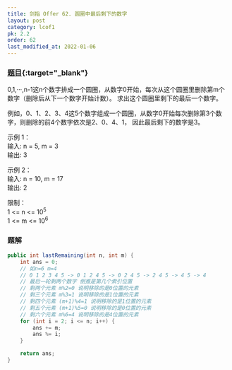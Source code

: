 ```yaml
---
title: 剑指 Offer 62. 圆圈中最后剩下的数字
layout: post
category: lcof1
pk: 2.2
order: 62
last_modified_at: 2022-01-06
---
```


### [题目](https://leetcode.cn/problems/yuan-quan-zhong-zui-hou-sheng-xia-de-shu-zi-lcof/){:target="_blank"}

0,1,···,n-1这n个数字排成一个圆圈，从数字0开始，每次从这个圆圈里删除第m个数字（删除后从下一个数字开始计数）。
求出这个圆圈里剩下的最后一个数字。

例如，0、1、2、3、4这5个数字组成一个圆圈，从数字0开始每次删除第3个数字，则删除的前4个数字依次是2、0、4、1，
因此最后剩下的数字是3。

示例 1：  
输入: n = 5, m = 3  
输出: 3

示例 2：  
输入: n = 10, m = 17  
输出: 2


限制：  
1 <= n <= 10<sup>5</sup>  
1 <= m <= 10<sup>6</sup>  

### 题解

```java
public int lastRemaining(int n, int m) {
    int ans = 0;
    // 如n=6 m=4
    // 0 1 2 3 4 5 -> 0 1 2 4 5 -> 0 2 4 5 -> 2 4 5 -> 4 5 -> 4
    // 最后一轮剩两个数字 倒推是第几个索引位置
    // 剩两个元素 m%2=0 说明移除的是0位置的元素
    // 剩三个元素 m%3=1 说明移除的是1位置的元素
    // 剩四个元素 (m+1)%4=1 说明移除的是1位置的元素
    // 剩五个元素 (m+1)%5=0 说明移除的是0位置的元素
    // 剩六个元素 m%6=4 说明移除的是4位置的元素
    for (int i = 2; i <= n; i++) {
        ans += m;
        ans %= i;
    }

    return ans;
}
```